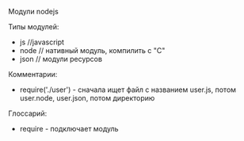 Модули nodejs

Типы модулей:
* js //javascript
* node // нативный модуль, компилить с "С"
* json // модули ресурсов

Комментарии:
* require('./user') - сначала ищет файл с названием user.js, потом user.node, user.json, потом директорию 

Глоссарий:
* require - подключает модуль

